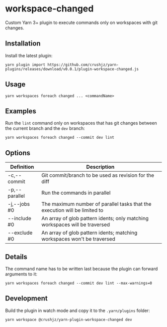 # workspace-changed

Custom Yarn 3+ plugin to execute commands only on workspaces with git changes.

## Installation

Install the latest plugin:

```
yarn plugin import https://github.com/crushjz/yarn-plugins/releases/download/v0.0.1/plugin-workspace-changed.js
```

## Usage

```
yarn workspaces foreach changed ... <commandName>
```

## Examples

Run the `lint` command only on workspaces that has git changes between the current branch and the `dev` branch:

```
yarn workspaces foreach changed --commit dev lint
```

## Options

| Definition    | Description                                                                 |
| ------------- | --------------------------------------------------------------------------- |
| -c,--commit   | Git commit/branch to be used as revision for the diff                       |
| -p,--parallel | Run the commands in parallel                                                |
| -j,--jobs #0  | The maximum number of parallel tasks that the execution will be limited to  |
| --include #0  | An array of glob pattern idents; only matching workspaces will be traversed |
| --exclude #0  | An array of glob pattern idents; matching workspaces won't be traversed     |

## Details

The command name has to be written last because the plugin can forward arguments to it:

```
yarn workspaces foreach changed --commit dev lint --max-warnings=0
```

## Development

Build the plugin in watch mode and copy it to the `.yarn/plugins` folder:

```
yarn workspace @crushjz/yarn-plugin-workspace-changed dev
```
